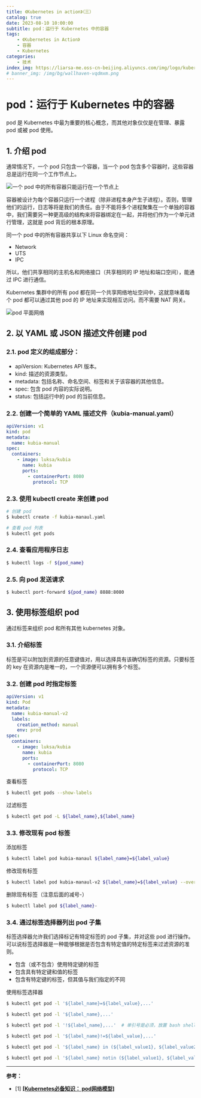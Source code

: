 ```yaml
---
title: 《Kubernetes in action》（三）
catalog: true
date: 2023-08-10 10:00:00
subtitle: pod：运行于 Kubernetes 中的容器
tags:
    - 《Kubernetes in Action》
    - 容器
    - Kubernetes
categories:
    - 技术
index_img: https://liarsa-me.oss-cn-beijing.aliyuncs.com/img/logo/kubernetes.png
# banner_img: /img/bg/wallhaven-vqdmxm.png
---
```


# pod：运行于 Kubernetes 中的容器

pod 是 Kubernetes 中最为重要的核心概念，而其他对象仅仅是在管理、暴露 pod 或被 pod 使用。

## 1. 介绍 pod

通常情况下，一个 pod 只包含一个容器，当一个 pod 包含多个容器时，这些容器总是运行在同一个工作节点上。

 ![一个 pod 中的所有容器只能运行在一个节点上](/img/article/kubernetes/pod_node_deploy.png)

容器被设计为每个容器只运行一个进程（除非进程本身产生子进程）。否则，管理他们的运行，日志等将是我们的责任。由于不能将多个进程聚集在一个单独的容器中，我们需要另一种更高级的结构来将容器绑定在一起，并将他们作为一个单元进行管理，这就是 pod 背后的根本原理。

同一个 pod 中的所有容器共享以下 Linux 命名空间：

 - Network
 - UTS
 - IPC

所以，他们共享相同的主机名和网络接口（共享相同的 IP 地址和端口空间），能通过 IPC 进行通信。

Kubernetes 集群中的所有 pod 都在同一个共享网络地址空间中，这就意味着每个 pod 都可以通过其他 pod 的 IP 地址来实现相互访问。而不需要 NAT 网关。

![pod 平面网络](/img/article/kubernetes/pod_platform_network.png)

## 2. 以 YAML 或 JSON 描述文件创建 pod

### 2.1. pod 定义的组成部分：

 - apiVersion: Kubernetes API 版本。
 - kind: 描述的资源类型。
 - metadata: 包括名称、命名空间、标签和关于该容器的其他信息。
 - spec: 包含 pod 内容的实际说明。
 - status: 包括运行中的 pod 的当前信息。

### 2.2. 创建一个简单的 YAML 描述文件（kubia-manual.yaml）

```yaml
apiVersion: v1
kind: pod
metadata:
  name: kubia-manual
spec:
  containers:
    - image: luksa/kubia
      name: kubia
      ports:
        - containerPort: 8080
          protocol: TCP
```

### 2.3. 使用 kubectl create 来创建 pod

```sh
# 创建 pod
$ kubectl create -f kubia-manaul.yaml

# 查看 pod 列表
$ kubectl get pods
```

### 2.4. 查看应用程序日志

```sh
$ kubectl logs -f ${pod_name}
```

### 2.5. 向 pod 发送请求

```sh
$ kubectl port-forward ${pod_name} 8888:8080
```

## 3. 使用标签组织 pod

通过标签来组织 pod 和所有其他 kubernetes 对象。

### 3.1. 介绍标签

标签是可以附加到资源的任意键值对，用以选择具有该确切标签的资源。只要标签的 key 在资源内是唯一的，一个资源便可以拥有多个标签。

### 3.2. 创建 pod 时指定标签

```yaml
apiVersion: v1
kind: Pod
metadata:
  name: kubia-manual-v2
  labels:
    creation_method: manual
    env: prod
spec:
  containers:
    - image: luksa/kubia
      name: kubia
      ports:
        - containerPort: 8080
          protocol: TCP
```

查看标签
```sh
$ kubectl get pods --show-labels
```

过滤标签
```sh
$ kubectl get pod -L ${label_name},${label_name}
```

### 3.3. 修改现有 pod 标签

添加标签
```sh
$ kubectl label pod kubia-manaul ${label_name}=${label_value}
```

修改现有标签
```sh
$ kubectl label pod kubia-manaul-v2 ${label_name}=${label_value} --overwrite
```

删除现有标签（注意后面的减号-）
```sh
$ kubectl label pod ${label_name}-
```

### 3.4. 通过标签选择器列出 pod 子集

标签选择器允许我们选择标记有特定标签的 pod 子集，并对这些 pod 进行操作。可以说标签选择器是一种能够根据是否包含有特定值的特定标签来过滤资源的准则。

 - 包含（或不包含）使用特定键的标签
 - 包含具有特定键和值的标签
 - 包含有特定键的标签，但其值与我们指定的不同

使用标签选择器
```sh
$ kubectl get pod -l '${label_name}=${label_value},...'

$ kubectl get pod -l '${label_name},...'

$ kubectl get pod -l '!${label_name},...'  # 单引号是必须，放置 bash shell 解析 !

$ kubectl get pod -l '${label_name}!=${label_value},...'

$ kubectl get pod -l '${label_name} in (${label_value1}, ${label_value2}, ...),...'

$ kubectl get pod -l '${label_name} notin (${label_value1}, ${label_value2}, ...),...'
```



<hr/>
<b>参考：</b>
<ul>
    <li>[1] <a href="https://developer.aliyun.com/article/745468" style="font-weight: bold;">[Kubernetes必备知识： pod网络模型]</a></li>
</ul>
